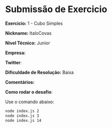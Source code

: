 # Submissão de Exercicio

**Exercicio:** 1 - Cubo Simples

**Nickname:** ItaloCovas

**Nível Técnico:** Junior

**Empresa:**

**Twitter**:

**Dificuldade de Resolução:** Baixa

**Comentários:**

**Como rodar o desafio**:

Use o comando abaixo:

```bash
node index.js 2
node index.js 3
node index.js 14
```
